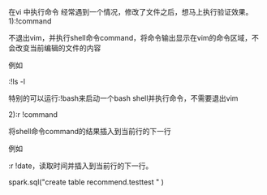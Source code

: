 在vi 中执行命令
经常遇到一个情况，修改了文件之后，想马上执行验证效果。
1):!command


不退出vim，并执行shell命令command，将命令输出显示在vim的命令区域，不会改变当前编辑的文件的内容

例如

:!ls -l

特别的可以运行:!bash来启动一个bash shell并执行命令，不需要退出vim

2):r !command


将shell命令command的结果插入到当前行的下一行


例如


:r !date，读取时间并插入到当前行的下一行。

spark.sql("create table recommend.testtest " )
